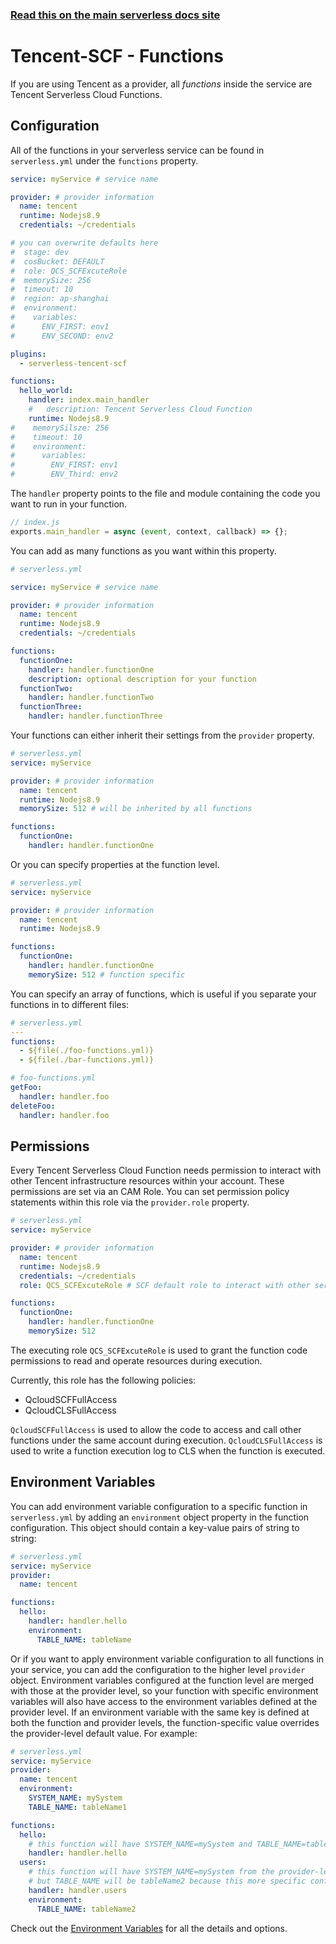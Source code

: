<!--
title: Tencent Cloud - Serverless Cloud Function (SCF) Guide - Functions | Serverless Framework
menuText: Functions
menuOrder: 5
description: How to configure Tencent Cloud's Serverless Cloud Functions in the Serverless Framework
layout: Doc
-->

<!-- DOCS-SITE-LINK:START automatically generated  -->

### [Read this on the main serverless docs site](https://www.serverless.com/framework/docs/providers/tencent/guide/functions/)

<!-- DOCS-SITE-LINK:END -->

# Tencent-SCF - Functions

If you are using Tencent as a provider, all _functions_ inside the service are Tencent Serverless Cloud Functions.

## Configuration

All of the functions in your serverless service can be found in `serverless.yml` under the `functions` property.

```yml
service: myService # service name

provider: # provider information
  name: tencent
  runtime: Nodejs8.9
  credentials: ~/credentials

# you can overwrite defaults here
#  stage: dev
#  cosBucket: DEFAULT
#  role: QCS_SCFExcuteRole
#  memorySize: 256
#  timeout: 10
#  region: ap-shanghai
#  environment:
#    variables:
#      ENV_FIRST: env1
#      ENV_SECOND: env2

plugins:
  - serverless-tencent-scf

functions:
  hello_world:
    handler: index.main_handler
    #   description: Tencent Serverless Cloud Function
    runtime: Nodejs8.9
#    memorySilsze: 256
#    timeout: 10
#    environment:
#      variables:
#        ENV_FIRST: env1
#        ENV_Third: env2
```

The `handler` property points to the file and module containing the code you want to run in your function.

```javascript
// index.js
exports.main_handler = async (event, context, callback) => {};
```

You can add as many functions as you want within this property.

```yml
# serverless.yml

service: myService # service name

provider: # provider information
  name: tencent
  runtime: Nodejs8.9
  credentials: ~/credentials

functions:
  functionOne:
    handler: handler.functionOne
    description: optional description for your function
  functionTwo:
    handler: handler.functionTwo
  functionThree:
    handler: handler.functionThree
```

Your functions can either inherit their settings from the `provider` property.

```yml
# serverless.yml
service: myService

provider: # provider information
  name: tencent
  runtime: Nodejs8.9
  memorySize: 512 # will be inherited by all functions

functions:
  functionOne:
    handler: handler.functionOne
```

Or you can specify properties at the function level.

```yml
# serverless.yml
service: myService

provider: # provider information
  name: tencent
  runtime: Nodejs8.9

functions:
  functionOne:
    handler: handler.functionOne
    memorySize: 512 # function specific
```

You can specify an array of functions, which is useful if you separate your functions in to different files:

```yml
# serverless.yml
---
functions:
  - ${file(./foo-functions.yml)}
  - ${file(./bar-functions.yml)}
```

```yml
# foo-functions.yml
getFoo:
  handler: handler.foo
deleteFoo:
  handler: handler.foo
```

## Permissions

Every Tencent Serverless Cloud Function needs permission to interact with other Tencent infrastructure resources within your account. These permissions are set via an CAM Role. You can set permission policy statements within this role via the `provider.role` property.

```yml
# serverless.yml
service: myService

provider: # provider information
  name: tencent
  runtime: Nodejs8.9
  credentials: ~/credentials
  role: QCS_SCFExcuteRole # SCF default role to interact with other services.

functions:
  functionOne:
    handler: handler.functionOne
    memorySize: 512
```

The executing role `QCS_SCFExcuteRole` is used to grant the function code permissions to read and operate resources during execution.

Currently, this role has the following policies:

- QcloudSCFFullAccess
- QcloudCLSFullAccess

`QcloudSCFFullAccess` is used to allow the code to access and call other functions under the same account during execution.
`QcloudCLSFullAccess` is used to write a function execution log to CLS when the function is executed.

## Environment Variables

You can add environment variable configuration to a specific function in `serverless.yml` by adding an `environment` object property in the function configuration. This object should contain a key-value pairs of string to string:

```yml
# serverless.yml
service: myService
provider:
  name: tencent

functions:
  hello:
    handler: handler.hello
    environment:
      TABLE_NAME: tableName
```

Or if you want to apply environment variable configuration to all functions in your service, you can add the configuration to the higher level `provider` object. Environment variables configured at the function level are merged with those at the provider level, so your function with specific environment variables will also have access to the environment variables defined at the provider level. If an environment variable with the same key is defined at both the function and provider levels, the function-specific value overrides the provider-level default value. For example:

```yml
# serverless.yml
service: myService
provider:
  name: tencent
  environment:
    SYSTEM_NAME: mySystem
    TABLE_NAME: tableName1

functions:
  hello:
    # this function will have SYSTEM_NAME=mySystem and TABLE_NAME=tableName1 from the provider-level environment config above
    handler: handler.hello
  users:
    # this function will have SYSTEM_NAME=mySystem from the provider-level environment config above
    # but TABLE_NAME will be tableName2 because this more specific config will override the default above
    handler: handler.users
    environment:
      TABLE_NAME: tableName2
```

Check out the [Environment Variables](./variables.md) for all the details and options.
